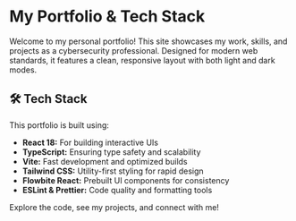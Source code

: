 # My Portfolio & Tech Stack

Welcome to my personal portfolio! This site showcases my work, skills, and projects as a cybersecurity professional. Designed for modern web standards, it features a clean, responsive layout with both light and dark modes.

## 🛠️ Tech Stack

This portfolio is built using:

- **React 18:** For building interactive UIs
- **TypeScript:** Ensuring type safety and scalability
- **Vite:** Fast development and optimized builds
- **Tailwind CSS:** Utility-first styling for rapid design
- **Flowbite React:** Prebuilt UI components for consistency
- **ESLint & Prettier:** Code quality and formatting tools

Explore the code, see my projects, and connect with me!
